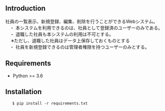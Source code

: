 Introduction
------------

社員の一覧表示、新規登録、編集、削除を行うことができるWebシステム。<br>
　・ 本システムを利用できるのは、社員として登録済のユーザーのみである。<br>
　・ 退職した社員も本システムの利用は不可とする。<br>
　 ※ただし、退職した社員はデータ上保存しておくものとする<br>
　・ 社員を新規登録できるのは管理者権限を持つユーザーのみとする。<br>

 Requirements
 ------------

 -   Python >= 3.6

 Installation
 ------------

       $ pip install -r requirements.txt

